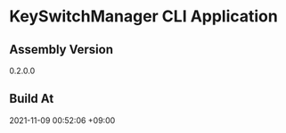 KeySwitchManager CLI Application
==============================

## Assembly Version

0.2.0.0

## Build At

2021-11-09 00:52:06 +09:00
